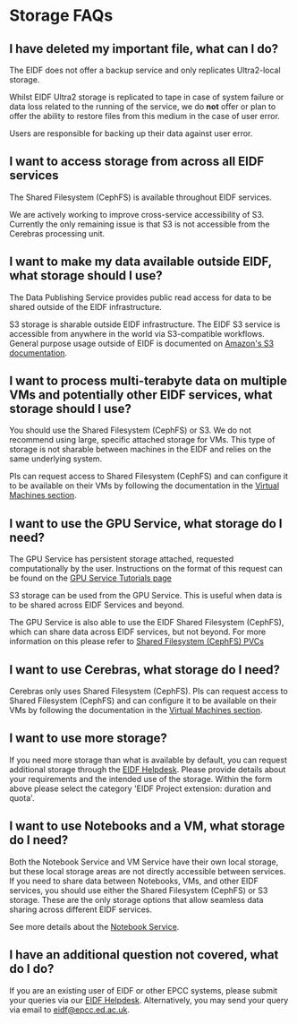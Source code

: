 # Storage FAQs

## I have deleted my important file, what can I do?

The EIDF does not offer a backup service and only replicates Ultra2-local storage.

Whilst EIDF Ultra2 storage is replicated to tape in case of system failure or data loss related to the running of the service, we do **not** offer or plan to offer the ability to restore files from this medium in the case of user error.

Users are responsible for backing up their data against user error.

## I want to access storage from across all EIDF services

The Shared Filesystem (CephFS) is available throughout EIDF services.

We are actively working to improve cross-service accessibility of S3. Currently the only remaining issue is that S3 is not accessible from the Cerebras processing unit.

## I want to make my data available outside EIDF, what storage should I use?

The Data Publishing Service provides public read access for data to be shared outside of the EIDF infrastructure.

S3 storage is sharable outside EIDF infrastructure. The EIDF S3 service is accessible from anywhere in the world via S3-compatible workflows. General purpose usage outside of EIDF is documented on [Amazon's S3 documentation](https://docs.aws.amazon.com/AmazonS3/latest/userguide/Welcome.html).

## I want to process multi-terabyte data on multiple VMs and potentially other EIDF services, what storage should I use?

You should use the Shared Filesystem (CephFS) or S3. We do not recommend using large, specific attached storage for VMs. This type of storage is not sharable between machines in the EIDF and relies on the same underlying system.

PIs can request access to Shared Filesystem (CephFS) and can configure it to be available on their VMs by following the documentation in the [Virtual Machines section](../services/virtualmachines/sharedfs.md).

## I want to use the GPU Service, what storage do I need?

The GPU Service has persistent storage attached, requested computationally by the user. Instructions on the format of this request can be found on the [GPU Service Tutorials page](../services/gpuservice/training/L2_requesting_persistent_volumes.md#overview)

S3 storage can be used from the GPU Service. This is useful when data is to be shared across EIDF Services and beyond.

The GPU Service is also able to use the EIDF Shared Filesystem (CephFS), which can share data across EIDF services, but not beyond. For more information on this please refer to [Shared Filesystem (CephFS) PVCs](../services/gpuservice/shared-cephfs.md)

## I want to use Cerebras, what storage do I need?

Cerebras only uses Shared Filesystem (CephFS). PIs can request access to Shared Filesystem (CephFS) and can configure it to be available on their VMs by following the documentation in the [Virtual Machines section](../services/virtualmachines/sharedfs.md).

## I want to use more storage?

If you need more storage than what is available by default, you can request additional storage through the [EIDF Helpdesk](https://portal.eidf.ac.uk/queries/submit). Please provide details about your requirements and the intended use of the storage. Within the form above please select the category 'EIDF Project extension: duration and quota'.

## I want to use Notebooks and a VM, what storage do I need?

Both the Notebook Service and VM Service have their own local storage, but these local storage areas are not directly accessible between services. If you need to share data between Notebooks, VMs, and other EIDF services, you should use either the Shared Filesystem (CephFS) or S3 storage. These are the only storage options that allow seamless data sharing across different EIDF services.

See more details about the [Notebook Service](../services/jhub/index.md).

## I have an additional question not covered, what do I do?

If you are an existing user of EIDF or other EPCC systems, please submit your queries via our [EIDF Helpdesk](https://portal.eidf.ac.uk/queries/submit). Alternatively, you may send your query via email to [eidf@epcc.ed.ac.uk](mailto:eidf@epcc.ed.ac.uk).
